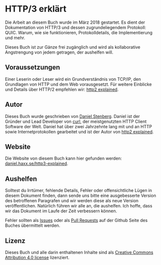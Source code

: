 # HTTP/3 erklärt

Die Arbeit an diesem Buch wurde im März 2018 gestartet. Es dient der Dokumentation von HTTP/3 und dessen zugrundeliegendem Protokoll: QUIC. Warum, wie sie funktionieren, Protokolldetails, die Implementierung und mehr.

Dieses Buch ist zur Gänze frei zugänglich und wird als kollaborative Angstrengung von jedem getragen, der aushelfen will. 

## Voraussetzungen

Einer Leserin oder Leser wird ein Grundverständnis von TCP/IP, den Grundlagen von HTTP und dem Web vorausgesetzt. Für weitere Einblicke und Details über HTTP/2 empfehlen wir: [http2 explained](https://daniel.haxx.se/http2/).

## Autor

Dieses Buch wurde geschrieben von [Daniel Stenberg](https://daniel.haxx.se/). Daniel ist der Gründer und Lead Developer von [curl](https://curl.haxx.se/), der meistgenutzten HTTP Client Software der Welt. Daniel hat über zwei Jahrzehnte lang mit und an HTTP sowie Internetprotokollen gearbeitet und ist der Autor von [http2 explained](https://daniel.haxx.se/http2/).

## Website

Die Website von diesem Buch kann hier gefunden werden: [daniel.haxx.se/http3-explained](https://daniel.haxx.se/http3-explained).

## Aushelfen

Solltest du Irrtümer, fehlende Details, Fehler oder offensichtliche Lügen in diesem Dokument finden, dann sende uns bitte eine ausgebesserte Version des betroffenen Paragrafen und wir werden diese als neue Version veröffentlichen. Natürlich führen wir alle an, die aushelfen. Ich hoffe, dass wir das Dokument im Laufe der Zeit verbessern können.

Fehler sollten als [Issues](https://github.com/bagder/http3-explained/issues) oder als [Pull Requests](https://github.com/bagder/http3-explained/pulls) auf der Github Seite des Buches übermittelt werden.

## Lizenz

Dieses Buch und alle darin enthaltenen Inhalte sind als [Creative Commons
Attribution 4.0 license](https://creativecommons.org/licenses/by/4.0/) lizenziert.
